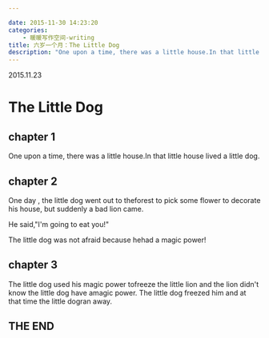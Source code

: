 ```yaml
---

date: 2015-11-30 14:23:20
categories:
    - 暖暖写作空间-writing
title: 六岁一个月：The Little Dog
description: "One upon a time, there was a little house.In that little house lived a little dog."
---
```


2015.11.23

  


# The Little Dog

## chapter 1

One upon a time, there was a little house.In that little house lived a little dog.

## chapter 2

One day , the little dog went out to theforest to pick some flower to decorate his house, but suddenly a bad lion came. 

He said,"I'm going to eat you!"

The little dog was not afraid because hehad a magic power!

## chapter 3

The little dog used his magic power tofreeze the little lion and the lion didn't know the little dog have amagic power. The little dog freezed him and at that time the little dogran away.

  


## THE END
